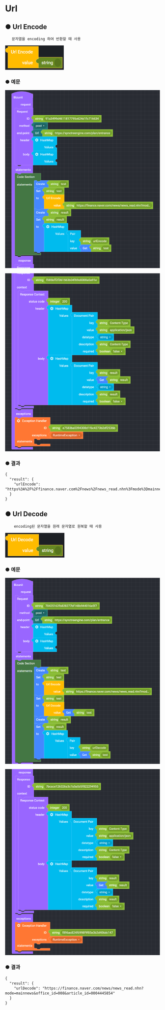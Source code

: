 # Url

## ● Url Encode

       문자열을 encoding 하여 반환할 때 사용

![](../../.gitbook/assets/image%20%28175%29.png)

### ● 예문

![](../../.gitbook/assets/image%20%28413%29.png)

![](../../.gitbook/assets/image%20%28400%29.png)

### ● 결과

```text
{
  "result": {
    "urlEncode": "https%3A%2F%2Ffinance.naver.com%2Fnews%2Fnews_read.nhn%3Fmode%3Dmainnews%26office_id%3D008%26article_id%3D0004445854"
  }
}
```

## ● Url Decode

        encoding된 문자열을 원래 문자열로 원복할 때 사용

![](../../.gitbook/assets/image%20%28117%29.png)

### ● 예문

![](../../.gitbook/assets/image%20%28393%29.png)

![](../../.gitbook/assets/image%20%28392%29.png)

### ● 결과

```text
{
  "result": {
    "urlDecode": "https://finance.naver.com/news/news_read.nhn?mode=mainnews&office_id=008&article_id=0004445854"
  }
}
```

